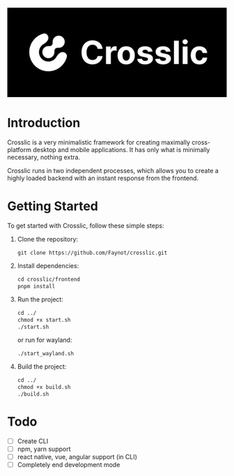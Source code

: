 ![Crosslic](./img/logo.png)

# Introduction

Crosslic is a very minimalistic framework for creating maximally cross-platform desktop and mobile applications. It has only what is minimally necessary, nothing extra.

Crosslic runs in two independent processes, which allows you to create a highly loaded backend with an instant response from the frontend.


# Getting Started

To get started with Crosslic, follow these simple steps:

1. Clone the repository:
   ```
   git clone https://github.com/Faynot/crosslic.git
   ```
2. Install dependencies:
   ```
   cd crosslic/frontend
   pnpm install
   ```
3. Run the project:
   ```
   cd ../
   chmod +x start.sh
   ./start.sh
   ```

   or run for wayland:
   ```
   ./start_wayland.sh
   ```

4. Build the project:
   ```
   cd ../
   chmod +x build.sh
   ./build.sh
   ```



# Todo

- [ ] Create CLI
- [ ] npm, yarn support
- [ ] react native, vue, angular support (in CLI)
- [ ] Completely end development mode
